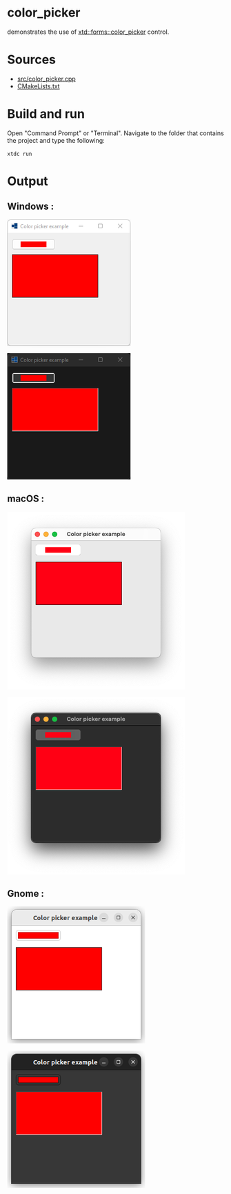 # color_picker

demonstrates the use of [xtd::forms::color_picker](../../../../src/xtd.forms/include/xtd/forms/color_picker.h) control.

# Sources

* [src/color_picker.cpp](src/color_picker.cpp)
* [CMakeLists.txt](CMakeLists.txt)

# Build and run

Open "Command Prompt" or "Terminal". Navigate to the folder that contains the project and type the following:

```shell
xtdc run
```

# Output

## Windows :

![Screenshot](../../../../docs/pictures/examples/color_picker_w.png)

![Screenshot](../../../../docs/pictures/examples/color_picker_wd.png)

## macOS :

![Screenshot](../../../../docs/pictures/examples/color_picker_m.png)

![Screenshot](../../../../docs/pictures/examples/color_picker_md.png)

## Gnome :

![Screenshot](../../../../docs/pictures/examples/color_picker_g.png)

![Screenshot](../../../../docs/pictures/examples/color_picker_gd.png)
